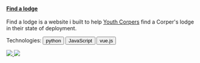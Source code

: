 <h4 class="text-underline">
  <a href="https://findalodge.com.ng">Find a lodge</a>
</h4>

Find a lodge is a website i built to help [Youth Corpers](nysc.gov.ng) find a Corper's lodge in their state of deployment.

Technologies:
<button class="btn btn-ghost tag">python</button>
<button class="btn btn-ghost tag">JavaScript</button>
<button class="btn btn-ghost tag">vue.js</button>

<a class="project-link" href="../images/about/projects/findalodge.png" data-lightbox="findalodge" data-title="Home page" data-alt="Home page">
    <img src="../images/about/projects/findalodge.png" />
</a>
<a class="project-link" href="../images/about/projects/findalodge2.png" data-lightbox="findalodge" data-title="Lodge details" data-alt="Lodge details">
    <img src="../images/about/projects/findalodge2.png" />
</a>
